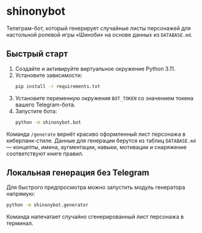 # shinonybot

Телеграм-бот, который генерирует случайные листы персонажей для настольной ролевой игры «Шиноби» на основе данных из `DATABASE.md`.

## Быстрый старт

1. Создайте и активируйте виртуальное окружение Python 3.11.
2. Установите зависимости:
   ```bash
   pip install -r requirements.txt
   ```
3. Установите переменную окружения `BOT_TOKEN` со значением токена вашего Telegram-бота.
4. Запустите бота:
   ```bash
   python -m shinonybot.bot
   ```

Команда `/generate` вернёт красиво оформленный лист персонажа в киберпанк-стиле. Данные для генерации берутся из таблиц `DATABASE.md` — концепты, имена, аугментации, навыки, мотивации и снаряжение соответствуют книге правил.

## Локальная генерация без Telegram

Для быстрого предпросмотра можно запустить модуль генератора напрямую:

```bash
python -m shinonybot.generator
```

Команда напечатает случайно сгенерированный лист персонажа в терминал.
